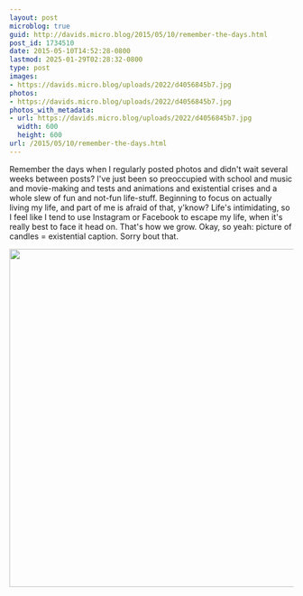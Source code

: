 ```yaml
---
layout: post
microblog: true
guid: http://davids.micro.blog/2015/05/10/remember-the-days.html
post_id: 1734510
date: 2015-05-10T14:52:28-0800
lastmod: 2025-01-29T02:28:32-0800
type: post
images:
- https://davids.micro.blog/uploads/2022/d4056845b7.jpg
photos:
- https://davids.micro.blog/uploads/2022/d4056845b7.jpg
photos_with_metadata:
- url: https://davids.micro.blog/uploads/2022/d4056845b7.jpg
  width: 600
  height: 600
url: /2015/05/10/remember-the-days.html
---
```

Remember the days when I regularly posted photos and didn't wait several weeks between posts? I've just been so preoccupied with school and music and movie-making and tests and animations and existential crises and a whole slew of fun and not-fun life-stuff. Beginning to focus on actually living my life, and part of me is afraid of that, y'know? Life's intimidating, so I feel like I tend to use Instagram or Facebook to escape my life, when it's really best to face it head on. That's how we grow. Okay, so yeah: picture of candles = existential caption. Sorry bout that.

<img src="/uploads/2022/d4056845b7.jpg" width="600" height="600" alt="">
